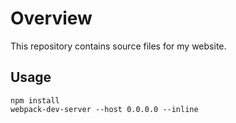 # Overview

This repository contains source files for my website.

## Usage

```
npm install
webpack-dev-server --host 0.0.0.0 --inline
```
